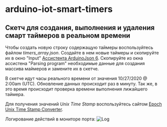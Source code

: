 # arduino-iot-smart-timers
## Скетч для создания, выполнения и удаления смарт таймеров в реальном времени

Чтобы создать новую строку содержащую таймеры воспользуйтесь файлом *timers_array.json*.
Создайте в нем новые таймеры и скопируйте их в окно "Input"  [Ассистента ArduinoJson 6](https://arduinojson.org/v6/assistant/).
Скопируйте из окна ассистена "Parsing program" необходимые данные для создания массива маймеров и замените их в скетче.

В скетче идут часы реального времени от значения 10/27/2020 @ 2:00am (UTC). Обновление данных происходит раз в минуту. 
Так же, в это время происходит проверка времени выполнения лижайшего таймера.

Для получения значений *Unix Time Stamp* воспользуйтесь сайтом [Epoch Unix Time Stamp Converter](https://www.unixtimestamp.com/).

Логирование действий в мониторе порта:
![Log](https://i.ibb.co/gmmmRRC/log.png)
